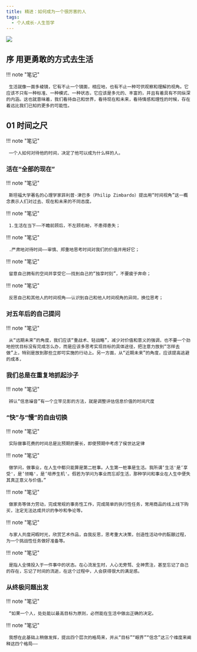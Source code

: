 ```yaml
---
title: 精进：如何成为一个很厉害的人
tags:
  - 个人成长-人生哲学
---
```


![](https://cdn.weread.qq.com/weread/cover/43/YueWen_825435/s_YueWen_825435.jpg)


## 序 用更勇敢的方式去生活




!!! note "笔记"

	 生活就像一面多棱镜，它有不止一个镜面，相应地，也有不止一种可供观察和理解的视角。它应该不只有一种标准、一种模式、一种状态，它应该是多元的、丰富的，并且有着具有不同纵深的内涵。这也就意味着，我们看待自己和世界，看待现在和未来，看待情感和理性的时候，存在着远比我们已知的更多的可能性。
 


## 01 时间之尺




!!! note "笔记"

	 一个人如何对待他的时间，决定了他可以成为什么样的人。
 


### 活在“全部的现在”




!!! note "笔记"

	 斯坦福大学著名的心理学家菲利普·津巴多（Philip Zimbardo）提出用“时间视角”这一概念表示人们对过去、现在和未来的不同态度。 


!!! note "笔记"

	 1.生活在当下——不瞻前顾后，不左顾右盼，不患得患失；
 


!!! note "笔记"

	 .严肃地对待时间——审慎、郑重地思考时间对我们的价值并用好它；
 


!!! note "笔记"

	 留意自己拥有的空间并享受它——找到自己的“独享时刻”，不要疲于奔命；
 


!!! note "笔记"

	 反思自己和其他人的时间视角——认识到自己和他人时间视角的异同，换位思考；
 


### 对五年后的自己提问




!!! note "笔记"

	 从“远期未来”的角度，我们应该“重战术、轻战略”，减少对价值和意义的强调，也不要一个劲地担忧目标没有完成怎么办，而是应该多思考实现目标的具体途径，把注意力放到“怎样去做”上，特别是放到那些立即可实施的行动上。另一方面，从“近期未来”的角度，应该提高逃避的成本， 


### 我们总是在重复地抓起沙子




!!! note "笔记"

	 辨认“信息噪音”有一个立竿见影的方法，就是调整评估信息价值的时间尺度 


### “快”与“慢”的自由切换




!!! note "笔记"

	 实际做事花费的时间总是比预期的要长，即使预期中考虑了侯世达定律 


!!! note "笔记"

	 做学问，做事业，在人生中都只能算是第二桩事。人生第一桩事是生活。我所谓‘生活'是‘享受'，是‘领略'，是‘培养生机'。假若为学问为事业而忘却生活，那种学问和事业在人生中便失其真正意义与价值。” 


!!! note "笔记"

	 做家务等体力劳动，完成常规的事务性工作，完成简单的执行性任务，常用商品的线上线下购买，注定无法达成共识的争吵和争论等。
 


!!! note "笔记"

	 与家人共度闲暇时光，欣赏艺术作品，自我反思，思考重大决策，创造性活动中的酝酿过程，为一个挑战性任务做好准备等。
 


!!! note "笔记"

	 是指人全情投入于一件事中的状态。在心流发生时，人心无旁骛、全神贯注，甚至忘记了自己的存在，忘记了时间的流逝，在这个过程中，人会获得很大的满足感。 


### 从终极问题出发




!!! note "笔记"

	 “如果一个人，处处能以最高目标为原则，必然能在生活中做出正确的决定。 


!!! note "笔记"

	 我想在此基础上稍做发挥，提出四个层次的格局来，并从“目标”“眼界”“信念”这三个维度来阐释这四个格局——
 

